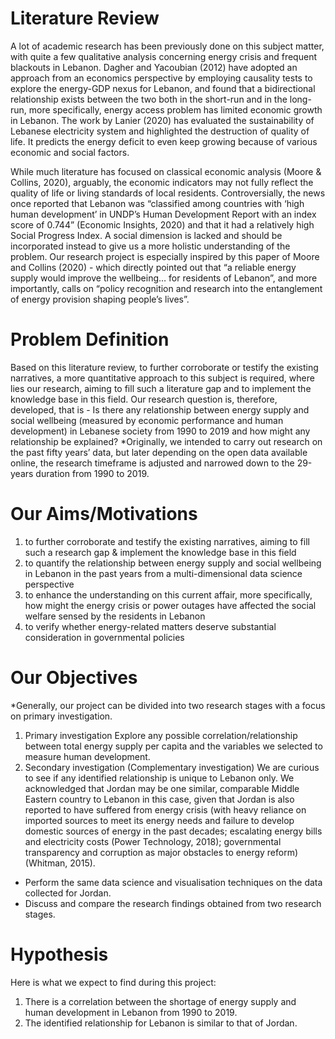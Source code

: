 # Literature Review
A lot of academic research has been previously done on this subject matter, with quite a few qualitative analysis concerning energy crisis and frequent blackouts in Lebanon. Dagher and Yacoubian (2012) have adopted an approach from an economics perspective by employing causality tests to explore the energy-GDP nexus for Lebanon, and found that a bidirectional relationship exists between the two both in the short-run and in the long-run, more specifically, energy access problem has limited economic growth in Lebanon.    The work by Lanier (2020) has evaluated the sustainability of Lebanese electricity system and highlighted the destruction of quality of life. It predicts the energy deficit to even keep growing because of various economic and social factors. 

While much literature has focused on classical economic analysis (Moore & Collins, 2020), arguably, the economic indicators may not fully reflect the quality of life or living standards of local residents. Controversially, the news once reported that Lebanon was “classified among countries with ‘high human development’ in UNDP’s Human Development Report with an index score of 0.744” (Economic Insights, 2020) and that it had a relatively high Social Progress Index. A social dimension is lacked and should be incorporated instead to give us a more holistic understanding of the problem. Our research project is especially inspired by this paper of Moore and Collins (2020) - which directly pointed out that “a reliable energy supply would improve the wellbeing… for residents of Lebanon”, and more importantly, calls on “policy recognition and research into the entanglement of energy provision shaping people’s lives”.

# Problem Definition
Based on this literature review, to further corroborate or testify the existing narratives, a more quantitative approach to this subject is required, where lies our research, aiming to fill such a literature gap and to implement the knowledge base in this field. Our research question is, therefore, developed, that is - Is there any relationship between energy supply and social wellbeing (measured by economic performance and human development) in Lebanese society from 1990 to 2019 and how might any relationship be explained?
*Originally, we intended to carry out research on the past fifty years’ data, but later depending on the open data available online, the research timeframe is adjusted and narrowed down to the 29-years duration from 1990 to 2019. 

# Our Aims/Motivations
1. to further corroborate and testify the existing narratives, aiming to fill such a research gap & implement the knowledge base in this field
2. to quantify the relationship between energy supply and social wellbeing in Lebanon in the past years from a multi-dimensional data science perspective
3. to enhance the understanding on this current affair, more specifically, how might the energy crisis or power outages have affected the social welfare sensed by the residents in Lebanon
4. to verify whether energy-related matters deserve substantial consideration in governmental policies 

# Our Objectives
*Generally, our project can be divided into two research stages with a focus on primary investigation. 
1. Primary investigation
Explore any possible correlation/relationship between total energy supply per capita and the variables we selected to measure human development.
2. Secondary investigation (Complementary investigation)
We are curious to see if any identified relationship is unique to Lebanon only. We acknowledged that Jordan may be one similar, comparable Middle Eastern country to Lebanon in this case, given that Jordan is also reported to have suffered from energy crisis (with heavy reliance on imported sources to meet its energy needs and failure to develop domestic sources of energy in the past decades; escalating energy bills and electricity costs (Power Technology, 2018); governmental transparency and corruption as major obstacles to energy reform) (Whitman, 2015).
* Perform the same data science and visualisation techniques on the data collected for Jordan. 
* Discuss and compare the research findings obtained from two research stages.

# Hypothesis
Here is what we expect to find during this project:
1. There is a correlation between the shortage of energy supply and human development in Lebanon from 1990 to 2019.
2. The identified relationship for Lebanon is similar to that of Jordan.
